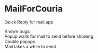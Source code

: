 MailForCouria
=============

Quick Reply for mail.app

Known bugs:  
Popup waits for mail to send before showing  
Double popups  
Mail takes a while to send  
